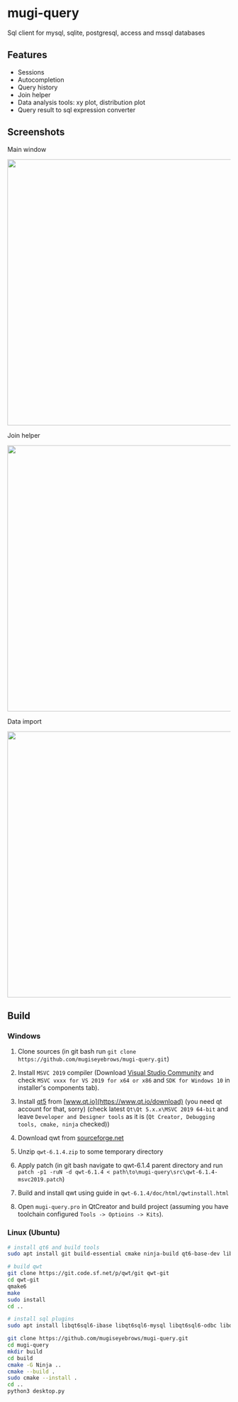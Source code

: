 # mugi-query

Sql client for mysql, sqlite, postgresql, access and mssql databases 

## Features

- Sessions
- Autocompletion
- Query history
- Join helper
- Data analysis tools: xy plot, distribution plot
- Query result to sql expression converter

## Screenshots

Main window

<img src="https://mugiseyebrows.github.io/img/mugi-query-plot.png" width="600"/>

Join helper

<img src="https://mugiseyebrows.github.io/img/mugi-query-join-helper.png" width="600"/>

Data import

<img src="https://mugiseyebrows.github.io/img/mugi-query-import.png" width="600"/>

## Build 

### Windows

1) Clone sources (in git bash run `git clone https://github.com/mugiseyebrows/mugi-query.git`)

2) Install `MSVC 2019` compiler (Download [Visual Studio Community](https://visualstudio.microsoft.com/vs/community/) and check `MSVC vxxx for VS 2019 for x64 or x86` and `SDK for Windows 10` in installer's components tab).

3) Install [qt5](https://d13lb3tujbc8s0.cloudfront.net/onlineinstallers/qt-unified-windows-x86-4.0.0-online.exe) from [www.qt.io](https://www.qt.io/download) (you need qt account for that, sorry) (check latest `Qt\Qt 5.x.x\MSVC 2019 64-bit` and leave `Developer and Designer tools` as it is (`Qt Creator, Debugging tools, cmake, ninja` checked))

4) Download qwt from [sourceforge.net](https://sourceforge.net/projects/qwt/files/qwt/6.1.4/qwt-6.1.4.zip/download)

5) Unzip `qwt-6.1.4.zip` to some temporary directory

6) Apply patch (in git bash navigate to qwt-6.1.4 parent directory and run `patch -p1 -ruN -d qwt-6.1.4 < path\to\mugi-query\src\qwt-6.1.4-msvc2019.patch`)

7) Build and install qwt using guide in `qwt-6.1.4/doc/html/qwtinstall.html`

8) Open `mugi-query.pro` in QtCreator and build project (assuming you have toolchain configured `Tools -> Optioins -> Kits`).

### Linux (Ubuntu)

```bash
# install qt6 and build tools
sudo apt install git build-essential cmake ninja-build qt6-base-dev libqt6svg6-dev libxkbcommon-dev

# build qwt
git clone https://git.code.sf.net/p/qwt/git qwt-git
cd qwt-git
qmake6
make
sudo install
cd ..

# install sql plugins
sudo apt install libqt6sql6-ibase libqt6sql6-mysql libqt6sql6-odbc libqt6sql6-psql libqt6sql6-sqlite

git clone https://github.com/mugiseyebrows/mugi-query.git
cd mugi-query
mkdir build
cd build
cmake -G Ninja ..
cmake --build .
sudo cmake --install .
cd ..
python3 desktop.py
```